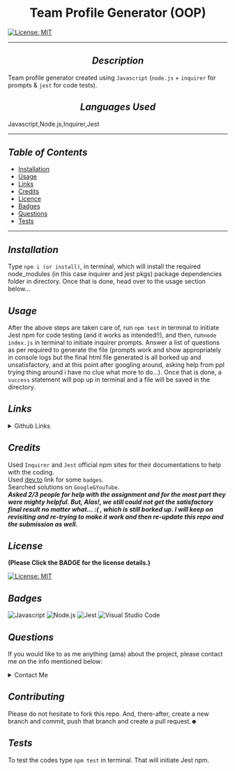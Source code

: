 # <div align="center"> **Team Profile Generator (OOP)** </div>

[![License: MIT](https://img.shields.io/badge/License-MIT-yellow.svg)](https://choosealicense.com/licenses/mit/)

---

## <div align="center"> _Description_ </div>

Team profile generator created using `Javascript` (`node.js` + `inquirer` for prompts & `jest` for code tests).

## <div align="center"> _Languages Used_ </div>

Javascript,Node.js,Inquirer,Jest

---

## _Table of Contents_

- [Installation](#Installation)
- [Usage](#Usage)
- [Links](#Links)
- [Credits](#Credits)
- [Licence](#Licence)
- [Badges](#Badges)
- [Questions](#Questions)
- [Tests](#Tests)

---

## _Installation_

Type `npm i (or install)`, in terminal, which will install the required node_modules (in this case inquirer and jest pkgs) package dependencies folder in directory. Once that is done, head over to the usage section below...

## _Usage_

After the above steps are taken care of, run `npm test` in terminal to initiate Jest npm for code testing (and it works as intended!!), and then, run`node index.js` in terminal to initiate inquirer prompts. Answer a list of questions as per required to generate the file (prompts work and show appropriately in console logs but the final html file generated is all borked up and unsatisfactory, and at this point after googling around, asking help from ppl trying thing around i have no clue what more to do...). Once that is done, a `success` statement will pop up in terminal and a file will be saved in the directory.

## _Links_

<details>

<summary>Github Links</summary>

> [OOP-TeamProfileGenerator](https://github.com/A-N26/Object-oriented-programming_team-profile-generator)

- > N/A

</details>

## _Credits_

Used `Inquirer` and `Jest` official npm sites for their documentations to help with the coding. </br> Used [dev.to](https://dev.to/envoy_/150-badges-for-github-pnk#ide) link for some `badges`. </br> Searched solutions on `Google&YouTube`. </br> _**Asked 2/3 people for help with the assignment and for the most part they were mighty helpful. But, Alas!, we still could not get the satisfactory final result no matter what... :( , which is still borked up. I will keep on revisiting and re-trying to make it work and then re-update this repo and the submission as well.**_

## _License_

**(Please Click the BADGE for the license details.)**

[![License: MIT](https://img.shields.io/badge/License-MIT-yellow.svg)](https://choosealicense.com/licenses/mit/)

## _Badges_

![Javascript](https://img.shields.io/badge/JavaScript-323330?style=for-the-badge&logo=javascript&logoColor=F7DF1E) ![Node.js](https://img.shields.io/badge/Node.js-43853D?style=for-the-badge&logo=node.js&logoColor=white) ![Jest](https://img.shields.io/badge/Jest-323330?style=for-the-badge&logo=Jest&logoColor=white) ![Visual Studio Code](https://img.shields.io/badge/Visual_Studio_Code-0078D4?style=for-the-badge&logo=visual%20studio%20code&logoColor=white)

## _Questions_

If you would like to as me anything (ama) about the project, please contact me on the info mentioned below:

<details>

<summary>Contact Me</summary>

- [My GitHub Profile](<https://github.com/[A-N26](https://github.com/A-N26)>)

- [My e-mail](A-N26@github.com)

</details>

## _Contributing_

Please do not hesitate to fork this repo. And, there-after, create a new branch and commit, push that branch and create a pull request.☻

## _Tests_

To test the codes type `npm test` in terminal. That will initiate Jest npm.
